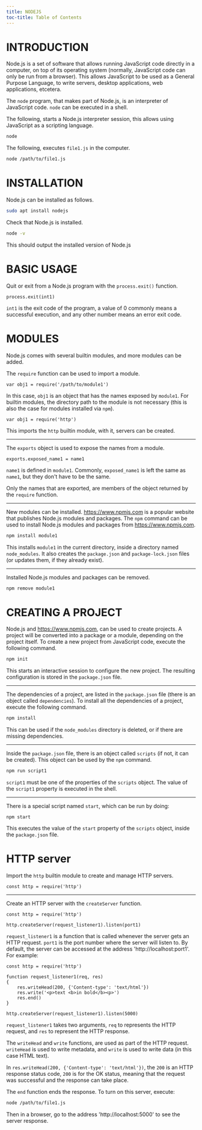 ```yaml
---
title: NODEJS
toc-title: Table of Contents
---
```


# INTRODUCTION

Node.js is a set of software that allows running JavaScript code directly in a computer, on top of its operating system (normally, JavaScript code can only be run from a browser). This allows JavaScript to be used as a General Purpose Language, to write servers, desktop applications, web applications, etcetera.

The `node` program, that makes part of Node.js, is an interpreter of JavaScript code. `node` can be executed in a shell.

The following, starts a Node.js interpreter session, this allows using JavaScript as a scripting language.

``` {.bash in="in a CLI"}
node
```

The following, executes `file1.js` in the computer.

``` {.bash in="in a CLI"}
node /path/to/file1.js
```

# INSTALLATION

Node.js can be installed as follows.

``` {.bash in="in a CLI"}
sudo apt install nodejs
```

Check that Node.js is installed.

``` {.bash in="in a CLI"}
node -v
```

This should output the installed version of Node.js

# BASIC USAGE

Quit or exit from a Node.js program with the `process.exit()` function.

``` {.javascript .syntax}
process.exit(int1)
```

`int1` is the exit code of the program, a value of 0 commonly means a successful execution, and any other number means an error exit code.

# MODULES

Node.js comes with several builtin modules, and more modules can be added.

The `require` function can be used to import a module.

``` {.javascript .syntax}
var obj1 = require('/path/to/module1')
```

In this case, `obj1` is an object that has the names exposed by `module1`. For builtin modules, the directory path to the module is not necessary (this is also the case for modules installed via `npm`).

``` {.javascript in="in file1.js"}
var obj1 = require('http')
```

This imports the `http` builtin module, with it, servers can be created.


----

The `exports` object is used to expose the names from a module.

``` {.javascript in="in module1.js"}
exports.exposed_name1 = name1
```

`name1` is defined in `module1`. Commonly, `exposed_name1` is left the same as `name1`, but they don't have to be the same.

Only the names that are exported, are members of the object returned by the `require` function.


----

New modules can be installed. https://www.npmjs.com is a popular website that publishes Node.js modules and packages. The `npm` command can be used to install Node.js modules and packages from https://www.npmjs.com.

``` {.bash .syntax}
npm install module1
```

This installs `module1` in the current directory, inside a directory named `node_modules`. It also creates the `package.json` and `package-lock.json` files (or updates them, if they already exist).


----

Installed Node.js modules and packages can be removed.

``` {.bash .syntax}
npm remove module1
```

# CREATING A PROJECT

Node.js and https://www.npmjs.com, can be used to create projects. A project will be converted into a package or a module, depending on the project itself. To create a new project from JavaScript code, execute the following command.

``` {.bash in="in a CLI"}
npm init
```

This starts an interactive session to configure the new project. The resulting configuration is stored in the `package.json` file.


----

The dependencies of a project, are listed in the `package.json` file (there is an object called `dependencies`). To install all the dependencies of a project, execute the following command.

``` {.bash in="in a CLI}
npm install
```

This can be used if the `node_modules` directory is deleted, or if there are missing dependencies.


----

Inside the `package.json` file, there is an object called `scripts` (if not, it can be created). This object can be used by the `npm` command.

``` {.bash .syntax}
npm run script1
```

`script1` must be one of the properties of the `scripts` object. The value of the `script1` property is executed in the shell.


----

There is a special script named `start`, which can be run by doing:

``` {.bash}
npm start
```

This executes the value of the `start` property of the `scripts` object, inside the `package.json` file.

# HTTP server

Import the `http` builtin module to create and manage HTTP servers.

``` {.javascript in="in file1.js"}
const http = require('http')
```


----

Create an HTTP server with the `createServer` function.

``` {.javascript .syntax}
const http = require('http')

http.createServer(request_listener1).listen(port1)
```

`request_listener1` is a function that is called whenever the server gets an HTTP request. `port1` is the port number where the server will listen to. By default, the server can be accessed at the address 'http://localhost:port1'. For example:

``` {.javascript in="in file1.js"}
const http = require('http')

function request_listener1(req, res)
{
    res.writeHead(200, {'Content-type': 'text/html'})
    res.write('<p>text <b>in bold</b><p>')
    res.end()
}

http.createServer(request_listener1).listen(5000)
```

`request_listener1` takes two arguments, `req` to represents the HTTP request, and `res` to represent the HTTP response.

The `writeHead` and `write` functions, are used as part of the HTTP request. `writeHead` is used to write metadata, and `write` is used to write data (in this case HTML text).

In `res.writeHead(200, {'Content-type': 'text/html'})`, the `200` is an HTTP response status code, `200` is for the OK status, meaning that the request was successful and the response can take place.

The `end` function ends the response. To turn on this server, execute:

``` {.bash in="in a CLI"}
node /path/to/file1.js
```

Then in a browser, go to the address 'http://localhost:5000' to see the server response.
